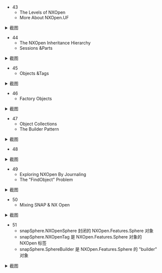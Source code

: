 - 43
  - The Levels of NXOpen
  - More About NXOpen.UF

<details>
<summary> 截图 </summary>
  
![5311695797889_ pic](https://github.com/ChenxingWang93/Using-NX-Open-to-Improve-Workflows/assets/31954987/18643735-7829-4b10-8193-5ec0a00c70a2)
</details>

  
- 44
  - The NXOpen Inheritance Hierarchy
  - Sessions &Parts

<details>
<summary> 截图 </summary>

![5321695797908_ pic](https://github.com/ChenxingWang93/Using-NX-Open-to-Improve-Workflows/assets/31954987/cc051359-181a-4c90-b74f-15dd144a38ed)
</details>


- 45
  - Objects &Tags

<details>
<summary> 截图 </summary>

![5331695797934_ pic_hd](https://github.com/ChenxingWang93/Using-NX-Open-to-Improve-Workflows/assets/31954987/3ea5a6b2-08f0-4971-ba6b-75fcc6f750b1)
</details>

  
- 46
  - Factory Objects

<details>
<summary> 截图 </summary>

![5341695797939_ pic](https://github.com/ChenxingWang93/Using-NX-Open-to-Improve-Workflows/assets/31954987/b0a375fd-a8de-4b3d-b351-8b478f3388cf)
</details>

  
- 47
  - Object Collections
  - The Builder Pattern

<details>
<summary> 截图 </summary>

![5351695797943_ pic](https://github.com/ChenxingWang93/Using-NX-Open-to-Improve-Workflows/assets/31954987/d6f4606c-5760-4d10-b9a2-68841c607214)
</details>


- 48

<details>
<summary> 截图 </summary>

![5361695797955_ pic](https://github.com/ChenxingWang93/Using-NX-Open-to-Improve-Workflows/assets/31954987/733e5d65-f5f4-41ad-b0c6-6e92c64fe283)
</details>

- 49
  - Exploring NXOpen By Journaling
  - The "FindObject" Problem
 
<details>
<summary> 截图 </summary>

![5371695797963_ pic_hd](https://github.com/ChenxingWang93/Using-NX-Open-to-Improve-Workflows/assets/31954987/86327906-e066-48a0-8dc0-7529ee179ea1)
</details>


- 50
  - Mixing SNAP & NX Open
 
<details>
<summary> 截图 </summary>

![5381695797981_ pic](https://github.com/ChenxingWang93/Using-NX-Open-to-Improve-Workflows/assets/31954987/aac55b3c-0792-4dc7-aa9a-015c92f401f2)
</details>


- 51
    - snapSphere.NXOpenSphere 封闭的 NXOpen.Features.Sphere 对象
    - snapSphere.NXOpenTag 是 NXOpen.Features.Sphere 对象的 NXOpen 标签
    - snapSphere.SphereBuilder 是 NXOpen.Features.Sphere 的 "builder" 对象

<details>
<summary> 截图 </summary>

![5391695797993_ pic](https://github.com/ChenxingWang93/Using-NX-Open-to-Improve-Workflows/assets/31954987/c166b3da-f93c-4252-b88b-784ef8ae9374)
</details>
